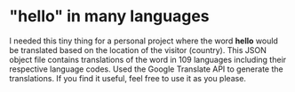 # "hello" in many languages
I needed this tiny thing for a personal project where the word **hello** would be translated based on the location of the visitor (country). This JSON object file contains translations of the word in 109 languages including their respective language codes. Used the Google Translate API to generate the translations. If you find it useful, feel free to use it as you please.